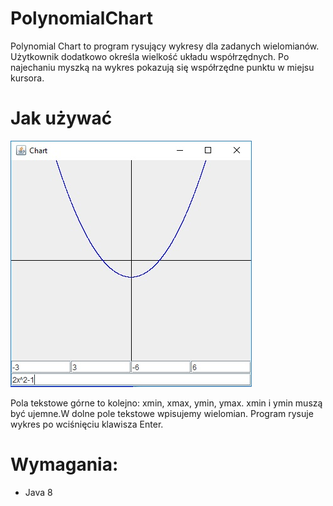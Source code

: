 # PolynomialChart

Polynomial Chart to program rysujący wykresy dla zadanych wielomianów. Użytkownik 
dodatkowo określa wielkość układu współrzędnych. Po najechaniu myszką na wykres 
pokazują się współrzędne punktu w miejsu kursora.

# Jak używać
![alt text](docs/ChartExample.png)

Pola tekstowe górne to kolejno: xmin, xmax, ymin, ymax. xmin i ymin muszą być 
ujemne.W dolne pole tekstowe wpisujemy wielomian. Program rysuje wykres po 
wciśnięciu klawisza Enter.

# Wymagania:
 - Java 8
